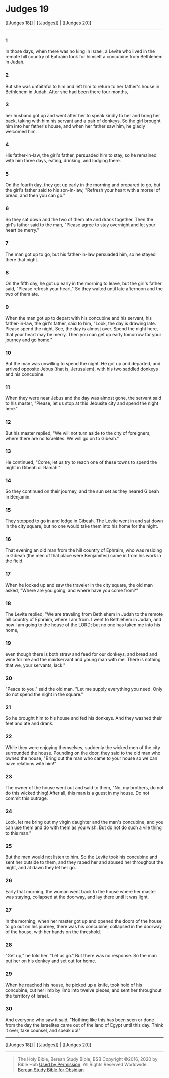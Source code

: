 # Judges 19

[[Judges 18]] | [[Judges]] | [[Judges 20]]

---

### 1
In those days, when there was no king in Israel, a Levite who lived in the remote hill country of Ephraim took for himself a concubine from Bethlehem in Judah.

### 2
But she was unfaithful to him and left him to return to her father's house in Bethlehem in Judah. After she had been there four months,

### 3
her husband got up and went after her to speak kindly to her and bring her back, taking with him his servant and a pair of donkeys. So the girl brought him into her father's house, and when her father saw him, he gladly welcomed him.

### 4
His father-in-law, the girl's father, persuaded him to stay, so he remained with him three days, eating, drinking, and lodging there.

### 5
On the fourth day, they got up early in the morning and prepared to go, but the girl's father said to his son-in-law, "Refresh your heart with a morsel of bread, and then you can go."

### 6
So they sat down and the two of them ate and drank together. Then the girl's father said to the man, "Please agree to stay overnight and let your heart be merry."

### 7
The man got up to go, but his father-in-law persuaded him, so he stayed there that night.

### 8
On the fifth day, he got up early in the morning to leave, but the girl's father said, "Please refresh your heart." So they waited until late afternoon and the two of them ate.

### 9
When the man got up to depart with his concubine and his servant, his father-in-law, the girl's father, said to him, "Look, the day is drawing late. Please spend the night. See, the day is almost over. Spend the night here, that your heart may be merry. Then you can get up early tomorrow for your journey and go home."

### 10
But the man was unwilling to spend the night. He got up and departed, and arrived opposite Jebus (that is, Jerusalem), with his two saddled donkeys and his concubine.

### 11
When they were near Jebus and the day was almost gone, the servant said to his master, "Please, let us stop at this Jebusite city and spend the night here."

### 12
But his master replied, "We will not turn aside to the city of foreigners, where there are no Israelites. We will go on to Gibeah."

### 13
He continued, "Come, let us try to reach one of these towns to spend the night in Gibeah or Ramah."

### 14
So they continued on their journey, and the sun set as they neared Gibeah in Benjamin.

### 15
They stopped to go in and lodge in Gibeah. The Levite went in and sat down in the city square, but no one would take them into his home for the night.

### 16
That evening an old man from the hill country of Ephraim, who was residing in Gibeah (the men of that place were Benjamites) came in from his work in the field.

### 17
When he looked up and saw the traveler in the city square, the old man asked, "Where are you going, and where have you come from?"

### 18
The Levite replied, "We are traveling from Bethlehem in Judah to the remote hill country of Ephraim, where I am from. I went to Bethlehem in Judah, and now I am going to the house of the LORD; but no one has taken me into his home,

### 19
even though there is both straw and feed for our donkeys, and bread and wine for me and the maidservant and young man with me. There is nothing that we, your servants, lack."

### 20
"Peace to you," said the old man. "Let me supply everything you need. Only do not spend the night in the square."

### 21
So he brought him to his house and fed his donkeys. And they washed their feet and ate and drank.

### 22
While they were enjoying themselves, suddenly the wicked men of the city surrounded the house. Pounding on the door, they said to the old man who owned the house, "Bring out the man who came to your house so we can have relations with him!"

### 23
The owner of the house went out and said to them, "No, my brothers, do not do this wicked thing! After all, this man is a guest in my house. Do not commit this outrage.

### 24
Look, let me bring out my virgin daughter and the man's concubine, and you can use them and do with them as you wish. But do not do such a vile thing to this man."

### 25
But the men would not listen to him. So the Levite took his concubine and sent her outside to them, and they raped her and abused her throughout the night, and at dawn they let her go.

### 26
Early that morning, the woman went back to the house where her master was staying, collapsed at the doorway, and lay there until it was light.

### 27
In the morning, when her master got up and opened the doors of the house to go out on his journey, there was his concubine, collapsed in the doorway of the house, with her hands on the threshold.

### 28
"Get up," he told her. "Let us go." But there was no response. So the man put her on his donkey and set out for home.

### 29
When he reached his house, he picked up a knife, took hold of his concubine, cut her limb by limb into twelve pieces, and sent her throughout the territory of Israel.

### 30
And everyone who saw it said, "Nothing like this has been seen or done from the day the Israelites came out of the land of Egypt until this day. Think it over, take counsel, and speak up!"

---

[[Judges 18]] | [[Judges]] | [[Judges 20]]

---

> The Holy Bible, Berean Study Bible, BSB
> Copyright &copy;2016, 2020 by Bible Hub
> [Used by Permission](https://berean.bible/terms.htm). All Rights Reserved Worldwide.
> [Berean Study Bible for Obsidian](https://github.com/gapmiss/berean-study-bible-for-obsidian)</small>

